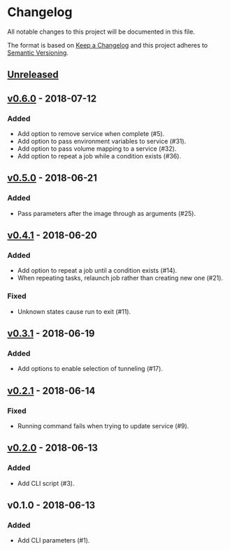# Changelog
All notable changes to this project will be documented in this file.

The format is based on [Keep a Changelog](https://keepachangelog.com/en/1.0.0/)
and this project adheres to [Semantic Versioning](https://semver.org/spec/v2.0.0.html).

## [Unreleased]

## [v0.6.0] - 2018-07-12
### Added
- Add option to remove service when complete (#5).
- Add option to pass environment variables to service (#31).
- Add option to pass volume mapping to a service (#32).
- Add option to repeat a job while a condition exists (#36).

## [v0.5.0] - 2018-06-21
### Added
- Pass parameters after the image through as arguments (#25).

## [v0.4.1] - 2018-06-20
### Added
- Add option to repeat a job until a condition exists (#14).
- When repeating tasks, relaunch job rather than creating new one (#21).
### Fixed
- Unknown states cause run to exit (#11).

## [v0.3.1] - 2018-06-19
### Added
- Add options to enable selection of tunneling (#17).

## [v0.2.1] - 2018-06-14
### Fixed
- Running command fails when trying to update service (#9).

## [v0.2.0] - 2018-06-13
### Added
- Add CLI script (#3).

## v0.1.0 - 2018-06-13
### Added
- Add CLI parameters (#1).

[Unreleased]: https://github.com/markbirbeck/docker-job/compare/v0.6.0...HEAD
[v0.2.0]: https://github.com/markbirbeck/docker-job/compare/v0.1.0...v0.2.0
[v0.2.1]: https://github.com/markbirbeck/docker-job/compare/v0.2.0...v0.2.1
[v0.3.1]: https://github.com/markbirbeck/docker-job/compare/v0.2.1...v0.3.1
[v0.4.1]: https://github.com/markbirbeck/docker-job/compare/v0.3.1...v0.4.1
[v0.5.0]: https://github.com/markbirbeck/docker-job/compare/v0.4.1...v0.5.0
[v0.6.0]: https://github.com/markbirbeck/docker-job/compare/v0.5.0...v0.6.0
